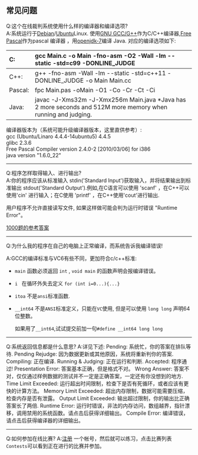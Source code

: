 ## 常见问题

Q:这个在线裁判系统使用什么样的编译器和编译选项?  
A:系统运行于[Debian](http://www.debian.org/)/[Ubuntu](http://www.ubuntu.com/)Linux. 使用[GNU GCC/G++](http://gcc.gnu.org/)作为C/C++编译器,[Free Pascal](http://www.freepascal.org/)作为pascal 编译器 ，用[openjdk-7](http://openjdk.java.net/)编译 Java. 对应的编译选项如下:

| C: | gcc Main.c -o Main -fno-asm -O2 -Wall -lm --static -std=c99 -DONLINE\_JUDGE |
| :--- | :--- |
| C++: | g++ -fno-asm -Wall -lm --static -std=c++11 -DONLINE\_JUDGE -o Main Main.cc |
| Pascal: | fpc Main.pas -oMain -O1 -Co -Cr -Ct -Ci |
| Java: | javac -J-Xms32m -J-Xmx256m Main.java \*Java has 2 more seconds and 512M more memory when running and judging. |

编译器版本为（系统可能升级编译器版本，这里直供参考）:  
gcc \(Ubuntu/Linaro 4.4.4-14ubuntu5\) 4.4.5  
glibc 2.3.6  
Free Pascal Compiler version 2.4.0-2 \[2010/03/06\] for i386  
java version "1.6.0\_22"

---

Q:程序怎样取得输入、进行输出?  
A:你的程序应该从标准输入 stdin\('Standard Input'\)获取输入，并将结果输出到标准输出 stdout\('Standard Output'\).例如,在C语言可以使用 'scanf' ，在C++可以使用'cin' 进行输入；在C使用 'printf' ，在C++使用'cout'进行输出.

用户程序不允许直接读写文件, 如果这样做可能会判为运行时错误 "Runtime Error"。

[1000题的参考答案](/oj/student/1000.md)

---

Q:为什么我的程序在自己的电脑上正常编译，而系统告诉我编译错误!

A:GCC的编译标准与VC6有些不同，更加符合c/c++标准:

* `main`  函数必须返回 `int` ,  `void main` 的函数声明会报编译错误。
* `i ` 在循环外失去定义 `for (int i=0...){...}`
* `itoa`  不是`ansi`标准函数.
* `__int64` 不是`ANSI`标准定义，只能在`VC`使用, 但是可以使用 `long long` 声明64位整数。

  如果用了`__int64`,试试提交前加一句`#define __int64 long long`

---

Q:系统返回信息都是什么意思?
A:详见下述:
Pending: 系统忙，你的答案在排队等待.
Pending Rejudge: 因为数据更新或其他原因，系统将重新判你的答案.
Compiling: 正在编译.
Running & Judging: 正在运行和判断.
Accepted: 程序通过!
Presentation Error: 答案基本正确，但是格式不对。
Wrong Answer: 答案不对，仅仅通过样例数据的测试并不一定是正确答案，一定还有你没想到的地方.
Time Limit Exceeded: 运行超出时间限制，检查下是否有死循环，或者应该有更快的计算方法。
Memory Limit Exceeded: 超出内存限制，数据可能需要压缩，检查内存是否有泄露。
Output Limit Exceeded: 输出超过限制，你的输出比正确答案长了两倍.
Runtime Error: 运行时错误，非法的内存访问，数组越界，指针漂移，调用禁用的系统函数。请点击后获得详细输出。
Compile Error: 编译错误，请点击后获得编译器的详细输出。

---

Q:如何参加在线比赛?
A:[注册](http://login.nbdp.net/register.html)
一个帐号，然后就可以练习，点击比赛列表`Contests`可以看到正在进行的比赛并参加。

